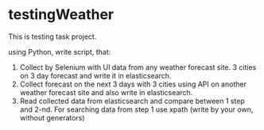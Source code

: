 # testingWeather

This is testing task project.

using Python, write script, that:


1. Collect by Selenium with UI data from any weather forecast site. 3 cities on 3 day forecast and write it in elasticsearch.
2. Collect forecast on the next 3 days with 3 cities using API on another weather forecast site and also write in elasticsearch.
3. Read collected data from elasticsearсh and compare between 1 step and 2-nd.
For searching data from step 1 use xpath (write by your own, without generators)
